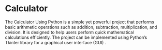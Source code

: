 # Calculator
The Calculator Using Python is a simple yet powerful project that performs basic arithmetic operations such as addition, subtraction, multiplication, and division. It is designed to help users perform quick mathematical calculations efficiently. The project can be implemented using Python’s Tkinter library for a graphical user interface (GUI) .
